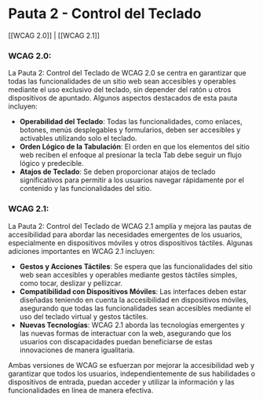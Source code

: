 # Pauta 2 - Control del Teclado

[[WCAG 2.0]] | [[WCAG 2.1]]

### WCAG 2.0:

La Pauta 2: Control del Teclado de WCAG 2.0 se centra en garantizar que todas las funcionalidades de un sitio web sean accesibles y operables mediante el uso exclusivo del teclado, sin depender del ratón u otros dispositivos de apuntado. Algunos aspectos destacados de esta pauta incluyen:

- **Operabilidad del Teclado**: Todas las funcionalidades, como enlaces, botones, menús desplegables y formularios, deben ser accesibles y activables utilizando solo el teclado.
- **Orden Lógico de la Tabulación**: El orden en que los elementos del sitio web reciben el enfoque al presionar la tecla Tab debe seguir un flujo lógico y predecible.
- **Atajos de Teclado**: Se deben proporcionar atajos de teclado significativos para permitir a los usuarios navegar rápidamente por el contenido y las funcionalidades del sitio.

### WCAG 2.1:

La Pauta 2: Control del Teclado de WCAG 2.1 amplía y mejora las pautas de accesibilidad para abordar las necesidades emergentes de los usuarios, especialmente en dispositivos móviles y otros dispositivos táctiles. Algunas adiciones importantes en WCAG 2.1 incluyen:

- **Gestos y Acciones Táctiles**: Se espera que las funcionalidades del sitio web sean accesibles y operables mediante gestos táctiles simples, como tocar, deslizar y pellizcar.
- **Compatibilidad con Dispositivos Móviles**: Las interfaces deben estar diseñadas teniendo en cuenta la accesibilidad en dispositivos móviles, asegurando que todas las funcionalidades sean accesibles mediante el uso del teclado virtual y gestos táctiles.
- **Nuevas Tecnologías**: WCAG 2.1 aborda las tecnologías emergentes y las nuevas formas de interactuar con la web, asegurando que los usuarios con discapacidades puedan beneficiarse de estas innovaciones de manera igualitaria.

Ambas versiones de WCAG se esfuerzan por mejorar la accesibilidad web y garantizar que todos los usuarios, independientemente de sus habilidades o dispositivos de entrada, puedan acceder y utilizar la información y las funcionalidades en línea de manera efectiva.